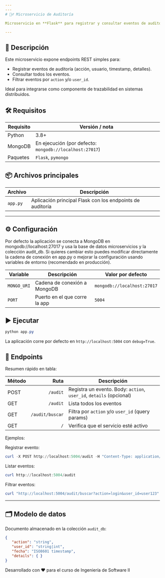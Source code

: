 ```yaml
---
---
# 🕵️‍♂️ Microservicio de Auditoría

Microservicio en **Flask** para registrar y consultar eventos de auditoría en **MongoDB**. Diseñado para ser pequeño, fácil de probar e integrar en arquitecturas de microservicios.

---
```


## 📝 Descripción

Este microservicio expone endpoints REST simples para:

- Registrar eventos de auditoría (acción, usuario, timestamp, detalles).
- Consultar todos los eventos.
- Filtrar eventos por `action` y/o `user_id`.

Ideal para integrarse como componente de trazabilidad en sistemas distribuidos.

## 🛠️ Requisitos

| Requisito | Versión / nota |
|---|---|
| Python | 3.8+
| MongoDB | En ejecución (por defecto: `mongodb://localhost:27017`)
| Paquetes | `Flask`, `pymongo`

## 📦 Archivos principales

| Archivo | Descripción |
|---|---|
| `app.py` | Aplicación principal Flask con los endpoints de auditoría |

---

## ⚙️ Configuración

Por defecto la aplicación se conecta a MongoDB en mongodb://localhost:27017 y usa la base de datos microservicios y la colección audit_db. Si quieres cambiar esto puedes modificar directamente la cadena de conexión en app.py o mejorar la configuración usando variables de entorno (recomendado en producción).

| Variable | Descripción | Valor por defecto |
|---|---|---|
| `MONGO_URI` | Cadena de conexión a MongoDB | `mongodb://localhost:27017`
| `PORT` | Puerto en el que corre la app | `5004`

## ▶️ Ejecutar

```powershell
python app.py
```

La aplicación corre por defecto en `http://localhost:5004` con `debug=True`.

## 📡 Endpoints

Resumen rápido en tabla:

| Método | Ruta | Descripción |
|---|---:|---|
| POST | `/audit` | Registra un evento. Body: `action`, `user_id`, `details` (opcional)
| GET | `/audit` | Lista todos los eventos
| GET | `/audit/buscar` | Filtra por `action` y/o `user_id` (query params)
| GET | `/` | Verifica que el servicio esté activo

Ejemplos:

Registrar evento:

```powershell
curl -X POST http://localhost:5004/audit -H "Content-Type: application/json" -d '{"action":"create_order","user_id":"u42","details":{"order_id":123}}'
```

Listar eventos:

```powershell
curl http://localhost:5004/audit
```

Filtrar eventos:

```powershell
curl "http://localhost:5004/audit/buscar?action=login&user_id=user123"
```

---

## 🗂️ Modelo de datos

Documento almacenado en la colección `audit_db`:

```json
{
   "action": "string",
   "user_id": "string|int",
   "fecha": "ISO8601 timestamp",
   "details": { }
}
```
Desarrollado con ❤️ para el curso de Ingeniería de Software II
